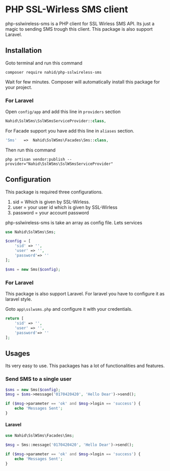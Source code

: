 # PHP SSL-Wirless SMS client

php-sslwireless-sms is a PHP client for SSL Wirless SMS API. Its just a magic to sending SMS trough this client. This package is also support Laravel.

## Installation

Goto terminal and run this command

```shell
composer require nahid/php-sslwireless-sms
```

Wait for few minutes. Composer will automatically install this package for your project.

### For Laravel

Open `config/app` and add this line in `providers` section

```php
Nahid\SslWSms\SslWSmsServiceProvider::class,
```

For Facade support you have add this line in `aliases` section.

```php
'Sms'   =>  Nahid\SslWSms\Facades\Sms::class,
```

Then run this command

```shell
php artisan vendor:publish --provider="Nahid\SslWSms\SslWSmsServiceProvider"
```


## Configuration

This package is required three configurations.

1. sid = Which is given by SSL-Wirless.
2. user = your user id which is given by SSL-Wirless
3. password = your account password

php-sslwireless-sms is take an array as config file. Lets services

```php
use Nahid\SslWSms\Sms;

$config = [
    'sid' => '',
    'user' => '',
    'password'=> ''
];

$sms = new Sms($config);
```
### For Laravel

This package is also support Laravel. For laravel you have to configure it as laravel style.

Goto `app\sslwsms.php` and configure it with your credentials.

```php
return [
    'sid' => '',
    'user' => '',
    'password'=> ''
];
```

## Usages

Its very easy to use. This packages has a lot of functionalities and features.


### Send SMS to a single user

```php
$sms = new Sms($config);
$msg = $sms->message('0170420420', 'Hello Dear')->send();

if ($msg->parameter == 'ok' and $msg->login == 'success') {
    echo 'Messages Sent';
}
```

#### Laravel

```php
use Nahid\SslWSms\Facades\Sms;

$msg = Sms::message('0170420420', 'Hello Dear')->send();

if ($msg->parameter == 'ok' and $msg->login == 'success') {
    echo 'Messages Sent';
}
```
